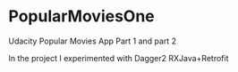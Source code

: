 # PopularMoviesOne
Udacity Popular Movies App Part 1 and part 2

In the project I experimented with Dagger2 RXJava+Retrofit
